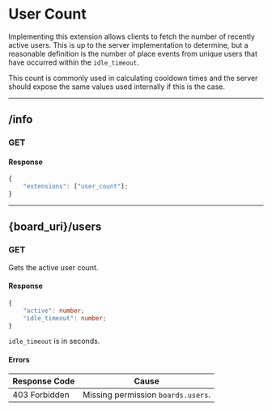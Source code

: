 User Count
==========
Implementing this extension allows clients to fetch the number of recently active users.
This is up to the server implementation to determine, but a reasonable definition is the number of place events from unique users that have occurred within the `idle_timeout`.

This count is commonly used in calculating cooldown times and the server should expose the same values used internally if this is the case.

--------------------------------------------------------------------------------

## /info
### GET
#### Response
```typescript
{
	"extensions": ["user_count"];
}
```

--------------------------------------------------------------------------------

## {board_uri}/users
### GET
Gets the active user count.
#### Response
```typescript
{
	"active": number;
	"idle_timeout": number;
}
```
`idle_timeout` is in seconds.
#### Errors
| Response Code | Cause                              |
|---------------|------------------------------------|
| 403 Forbidden | Missing permission `boards.users`. |